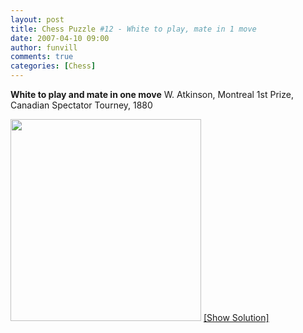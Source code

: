 ```yaml
---
layout: post
title: Chess Puzzle #12 - White to play, mate in 1 move
date: 2007-04-10 09:00
author: funvill
comments: true
categories: [Chess]
---
```

<strong>White to play and mate in one move</strong>
W. Atkinson, Montreal 1st Prize, Canadian Spectator Tourney, 1880

<a href="http://blog.abluestar.com/?p=171">
<img src="http://www.abluestar.com/scripts/chess_image.php?ff=5N2/4pp2/1p1BrR2/3k4/1Q4n1/K2B4/8/5n2" height="323" width="305" /></a>
<!--more--><a href="javascript:ReverseContentDisplay('chess_solution')">[Show Solution]</a>
<p id="chess_solution" style="clear: both; padding: 5px; display: none">1. Be5</p>
